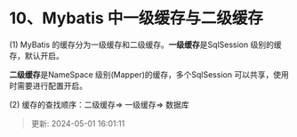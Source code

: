 # 10、Mybatis 中一级缓存与二级缓存

(1) MyBatis 的缓存分为一级缓存和二级缓存。**一级缓存**是SqlSession 级别的缓存，默认开启。

**二级缓存**是NameSpace 级别(Mapper)的缓存，多个SqlSession 可以共享，使用时需要进行配置开启。

(2) 缓存的查找顺序：二级缓存=> 一级缓存=> 数据库

> 更新: 2024-05-01 16:01:11  
